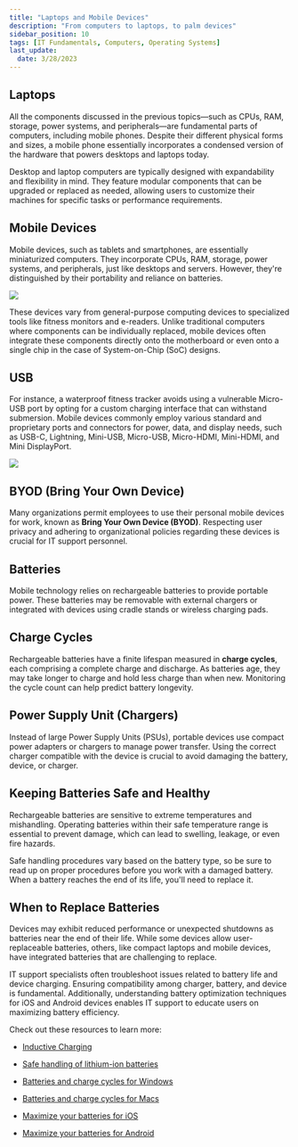 ```yaml
---
title: "Laptops and Mobile Devices"
description: "From computers to laptops, to palm devices"
sidebar_position: 10
tags: [IT Fundamentals, Computers, Operating Systems]
last_update:
  date: 3/28/2023
---
```




## Laptops

All the components discussed in the previous topics—such as CPUs, RAM, storage, power systems, and peripherals—are fundamental parts of computers, including mobile phones. Despite their different physical forms and sizes, a mobile phone essentially incorporates a condensed version of the hardware that powers desktops and laptops today.

Desktop and laptop computers are typically designed with expandability and flexibility in mind. They feature modular components that can be upgraded or replaced as needed, allowing users to customize their machines for specific tasks or performance requirements. 

## Mobile Devices

Mobile devices, such as tablets and smartphones, are essentially miniaturized computers. They incorporate CPUs, RAM, storage, power systems, and peripherals, just like desktops and servers. However, they're distinguished by their portability and reliance on batteries.

<div class="img-center"> 

![](/img/docs/laptopsmobiledevices.png)

</div>

These devices vary from general-purpose computing devices to specialized tools like fitness monitors and e-readers. Unlike traditional computers where components can be individually replaced, mobile devices often integrate these components directly onto the motherboard or even onto a single chip in the case of System-on-Chip (SoC) designs.

## USB

For instance, a waterproof fitness tracker avoids using a vulnerable Micro-USB port by opting for a custom charging interface that can withstand submersion. Mobile devices commonly employ various standard and proprietary ports and connectors for power, data, and display needs, such as USB-C, Lightning, Mini-USB, Micro-USB, Micro-HDMI, Mini-HDMI, and Mini DisplayPort.

<div class="img-center"> 

![](/img/docs/ports-usb-etc.jpg)

</div>


## BYOD (Bring Your Own Device)

Many organizations permit employees to use their personal mobile devices for work, known as **Bring Your Own Device (BYOD)**. Respecting user privacy and adhering to organizational policies regarding these devices is crucial for IT support personnel.

## Batteries

Mobile technology relies on rechargeable batteries to provide portable power. These batteries may be removable with external chargers or integrated with devices using cradle stands or wireless charging pads.

## Charge Cycles

Rechargeable batteries have a finite lifespan measured in **charge cycles**, each comprising a complete charge and discharge. As batteries age, they may take longer to charge and hold less charge than when new. Monitoring the cycle count can help predict battery longevity.

## Power Supply Unit (Chargers)

Instead of large Power Supply Units (PSUs), portable devices use compact power adapters or chargers to manage power transfer. Using the correct charger compatible with the device is crucial to avoid damaging the battery, device, or charger.

## Keeping Batteries Safe and Healthy

Rechargeable batteries are sensitive to extreme temperatures and mishandling. Operating batteries within their safe temperature range is essential to prevent damage, which can lead to swelling, leakage, or even fire hazards.

Safe handling procedures vary based on the battery type, so be sure to read up on proper procedures before you work with a damaged battery. When a battery reaches the end of its life, you'll need to replace it. 

## When to Replace Batteries

Devices may exhibit reduced performance or unexpected shutdowns as batteries near the end of their life. While some devices allow user-replaceable batteries, others, like compact laptops and mobile devices, have integrated batteries that are challenging to replace.

IT support specialists often troubleshoot issues related to battery life and device charging. Ensuring compatibility among charger, battery, and device is fundamental. Additionally, understanding battery optimization techniques for iOS and Android devices enables IT support to educate users on maximizing battery efficiency.

Check out these resources to learn more:

- [Inductive Charging](https://en.wikipedia.org/wiki/Inductive_charging)

- [Safe handling of lithium-ion batteries](https://www.osha.gov/sites/default/files/publications/shib011819.pdf)

- [Batteries and charge cycles for Windows](https://docs.microsoft.com/windows-hardware/design/device-experiences/powercfg-command-line-options#option_batteryreport)

- [Batteries and charge cycles for Macs](https://support.apple.com/HT201585)

- [Maximize your batteries for iOS ](https://www.apple.com/batteries/maximizing-performance/)

- [Maximize your batteries for Android](https://support.google.com/android/answer/7664358)
